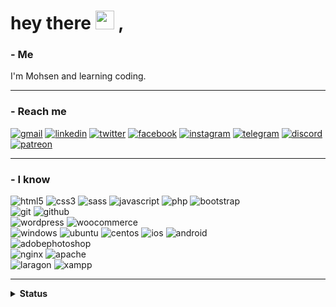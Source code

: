 <h1>
hey there
<img src="https://media.giphy.com/media/hvRJCLFzcasrR4ia7z/giphy.gif" width="30px"/> , <img src="https://komarev.com/ghpvc/?username=id5090261&style=flat-square&color=blue" alt=""/>
</h1>

<div align="left">

### - Me
  
I'm Mohsen and learning coding.

  ___
  
### - Reach me

[![gmail](https://img.shields.io/badge/id5090261-%23EA4335?style=flat&logo=gmail&logoColor=white&link=mailto:id5090261@gmail.com)](mailto:id5090261@gmail.com)
[![linkedin](https://img.shields.io/badge/id5090261-%230A66C2?style=flat&logo=linkedin&logoColor=white&link=https://www.linkedin.com/in/id5090261)](https://www.linkedin.com/in/id5090261)
[![twitter](https://img.shields.io/badge/id5090261-%231DA1F2?style=flat&logo=twitter&logoColor=white&link=https://twitter.com/id5090261)](https://twitter.com/id5090261)
[![facebook](https://img.shields.io/badge/id5090261-%231877F2?style=flat&logo=facebook&logoColor=white&link=https://facebook.com/id5090261)](https://facebook.com/id5090261)
[![instagram](https://img.shields.io/badge/id5090261-%23E4405F?style=flat&logo=instagram&logoColor=white&link=https://instagram.com/id5090261)](https://instagram.com/id5090261)
[![telegram](https://img.shields.io/badge/id5090261-%2326A5E4?style=flat&logo=telegram&logoColor=white&link=https://t.me/id5090261)](https://t.me/id5090261)
[![discord](https://img.shields.io/badge/id5090261%232815-%235865F2?style=flat&logo=discord&logoColor=white&link=https://discordapp.com/users/551845456909565971)](https://discordapp.com/users/551845456909565971)
[![patreon](https://img.shields.io/badge/id5090261-%23FF424D?style=flat&logo=patreon&logoColor=white&link=https://patreon.com/id5090261)](https://patreon.com/id5090261)  
  
___
  
### - I know

![html5](https://img.shields.io/badge/Html5-%23E34F26?style=flat&logo=html5&logoColor=white)
![css3](https://img.shields.io/badge/Css3-%231572B6?style=flat&logo=css3&logoColor=white)
![sass](https://img.shields.io/badge/Sass-%23CC6699?style=flat&logo=sass&logoColor=white)
![javascript](https://img.shields.io/badge/Javascript-%23F7DF1E?style=flat&logo=javascript&logoColor=white)
![php](https://img.shields.io/badge/Php-%23777BB4?style=flat&logo=php&logoColor=white)
![bootstrap](https://img.shields.io/badge/Bootstrap-%237952B3?style=flat&logo=bootstrap&logoColor=white)
<br>
![git](https://img.shields.io/badge/Git-%23F05032?style=flat&logo=git&logoColor=white)
![github](https://img.shields.io/badge/Github-%23181717?style=flat&logo=github&logoColor=white)
<br>
![wordpress](https://img.shields.io/badge/Wordpress-%2321759B?style=flat&logo=wordpress&logoColor=white)
![woocommerce](https://img.shields.io/badge/Woocommerce-%2396588A?style=flat&logo=woocommerce&logoColor=white)
<br>
![windows](https://img.shields.io/badge/Windows-%230078D6?style=flat&logo=windows&logoColor=white)
![ubuntu](https://img.shields.io/badge/Ubuntu-%23E95420?style=flat&logo=ubuntu&logoColor=white)
![centos](https://img.shields.io/badge/Centos-%23262577?style=flat&logo=centos&logoColor=white)
![ios](https://img.shields.io/badge/iOS-%23000000?style=flat&logo=ios&logoColor=white)
![android](https://img.shields.io/badge/Android-%233DDC84?style=flat&logo=android&logoColor=white)
<br>
![adobephotoshop](https://img.shields.io/badge/Adobe%20Photoshop-%2331A8FF?style=flat&logo=adobephotoshop&logoColor=white)
<br>
![nginx](https://img.shields.io/badge/Nginx-%23009639?style=flat&logo=nginx&logoColor=white)
![apache](https://img.shields.io/badge/Apache-%23D22128?style=flat&logo=apache&logoColor=white)
<br>
![laragon](https://img.shields.io/badge/Laragon-%230E83CD?style=flat&logo=laragon&logoColor=white)
![xampp](https://img.shields.io/badge/Xampp-%23FB7A24?style=flat&logo=xampp&logoColor=white)
  
  ___
  
<details>
<summary><b>Status</b></summary>
<br>

[![Top Langs](https://github-readme-stats.vercel.app/api/top-langs/?username=id5090261&layout=compact&theme=vision-friendly-dark)](https://github.com/anuraghazra/github-readme-stats)

[![GitHub Streak](http://github-readme-streak-stats.herokuapp.com?user=id5090261&theme=dark&background=000000)](https://git.io/streak-stats)

![Mohsen's GitHub stats](https://github-readme-stats.vercel.app/api?username=id5090261&show_icons=true&theme=vision-friendly-dark)

![trophy](https://github-profile-trophy.vercel.app/?username=id5090261&theme=darkhub)

</details>


